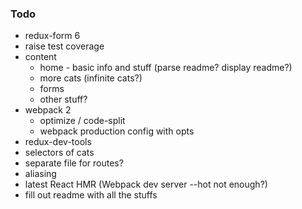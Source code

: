 ### Todo

* redux-form 6
* raise test coverage
* content
    * home - basic info and stuff (parse readme? display readme?)
    * more cats (infinite cats?)
    * forms
    * other stuff?
* webpack 2
    * optimize / code-split
    * webpack production config with opts
* redux-dev-tools
* selectors of cats
* separate file for routes?
* aliasing
* latest React HMR (Webpack dev server --hot not enough?)
* fill out readme with all the stuffs
